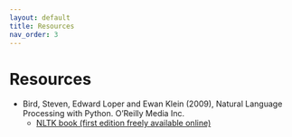```yaml
---
layout: default
title: Resources
nav_order: 3
---
```

# Resources

* Bird, Steven, Edward Loper and Ewan Klein (2009), Natural Language Processing with Python. O’Reilly Media Inc.
  * [NLTK book (first edition freely available online)](http://www.nltk.org/book_1ed/)
